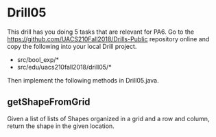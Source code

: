 # Drill05

This drill has you doing 5 tasks that are relevant for PA6.  Go to the 
https://github.com/UACS210Fall2018/Drills-Public repository online and
copy the following into your local Drill project.
 * src/bool_exp/*
 * src/edu/uacs210fall2018/drill05/*

Then implement the following methods in Drill05.java.

## getShapeFromGrid

Given a list of lists of Shapes organized in a grid and a row and column,
return the shape in the given location.


